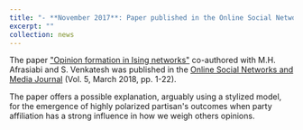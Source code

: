 ```yaml
---
title: "- **November 2017**: Paper published in the Online Social Networks and Media Journal"
excerpt: ""
collection: news
---
```


The paper ["Opinion formation in Ising networks"](https://www.sciencedirect.com/science/article/pii/S2468696417301003) co-authored with M.H. Afrasiabi and S. Venkatesh was published 
in the [Online Social Networks and Media Journal](https://www.sciencedirect.com/science/journal/24686964) (Vol. 5, March 2018, pp. 1-22). 

The paper offers a possible explanation, arguably using a stylized model, for the emergence of highly polarized partisan's outcomes when party affiliation has a strong influence in 
how we weigh others opinions.